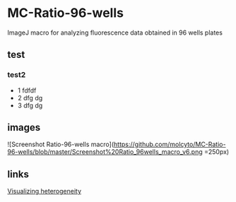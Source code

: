 # MC-Ratio-96-wells
ImageJ macro for analyzing fluorescence data obtained in 96 wells plates

## test

### test2
- 1 fdfdf
- 2 dfg dg
- 3 dfg dg

## images
![Screenshot Ratio-96-wells macro](https://github.com/molcyto/MC-Ratio-96-wells/blob/master/Screenshot%20Ratio_96wells_macro_v6.png =250px)

## links
[Visualizing heterogeneity](http://thenode.biologists.com/visualizing-heterogeneity-of-imaging-data/research/)
